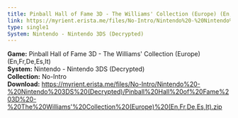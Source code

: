 ```yaml
---
title: Pinball Hall of Fame 3D - The Williams' Collection (Europe) (En,Fr,De,Es,It)
link: https://myrient.erista.me/files/No-Intro/Nintendo%20-%20Nintendo%203DS%20(Decrypted)/Pinball%20Hall%20of%20Fame%203D%20-%20The%20Williams'%20Collection%20(Europe)%20(En,Fr,De,Es,It).zip
type: single1
System: Nintendo - Nintendo 3DS (Decrypted)
---
```

<b>Game:</b> Pinball Hall of Fame 3D - The Williams' Collection (Europe) (En,Fr,De,Es,It)<br>
<b>System:</b> Nintendo - Nintendo 3DS (Decrypted)<br>
<b>Collection:</b> No-Intro<br>
<b>Download:</b> https://myrient.erista.me/files/No-Intro/Nintendo%20-%20Nintendo%203DS%20(Decrypted)/Pinball%20Hall%20of%20Fame%203D%20-%20The%20Williams'%20Collection%20(Europe)%20(En,Fr,De,Es,It).zip